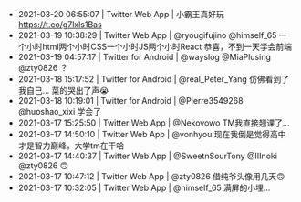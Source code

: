 * 2021-03-20 06:55:07 | Twitter Web App | 小霸王真好玩 https://t.co/g7lxls1Bas
* 2021-03-19 10:38:29 | Twitter Web App | @ryougifujino @himself_65 一个小时html两个小时CSS一个小时JS两个小时React
恭喜，不到一天学会前端
* 2021-03-19 04:57:17 | Twitter for Android | @wayslog @MiaPlusing @zty0826 ？
* 2021-03-18 15:17:52 | Twitter for Android | @real_Peter_Yang 仿佛看到了我自己... 菜的哭出了声😭
* 2021-03-18 10:19:01 | Twitter for Android | @Pierre3549268 @huoshao_xixi 学会了
* 2021-03-17 15:25:50 | Twitter Web App | @Nekovowo TM我直接翘课了...
* 2021-03-17 14:50:10 | Twitter Web App | @vonhyou 现在我倒是觉得高中才是智力巅峰，大学tm在干哈
* 2021-03-17 14:40:37 | Twitter Web App | @SweetnSourTony @IIInoki @zty0826 🙃
* 2021-03-17 10:47:12 | Twitter Web App | @zty0826 借纯爷头像用几天🙃
* 2021-03-17 10:32:05 | Twitter Web App | @himself_65 满屏的小埋...
